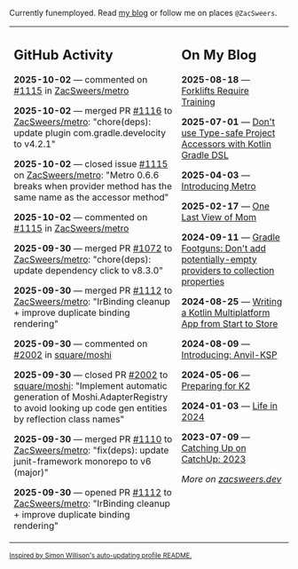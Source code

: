Currently funemployed. Read [my blog](https://zacsweers.dev/) or follow me on places `@ZacSweers`.

<table><tr><td valign="top" width="60%">

## GitHub Activity
<!-- githubActivity starts -->
**2025-10-02** — commented on [#1115](https://github.com/ZacSweers/metro/issues/1115#issuecomment-3361415333) in [ZacSweers/metro](https://github.com/ZacSweers/metro)

**2025-10-02** — merged PR [#1116](https://github.com/ZacSweers/metro/pull/1116) to [ZacSweers/metro](https://github.com/ZacSweers/metro): "chore(deps): update plugin com.gradle.develocity to v4.2.1"

**2025-10-02** — closed issue [#1115](https://github.com/ZacSweers/metro/issues/1115) on [ZacSweers/metro](https://github.com/ZacSweers/metro): "Metro 0.6.6 breaks when provider method has the same name as the accessor method"

**2025-10-02** — commented on [#1115](https://github.com/ZacSweers/metro/issues/1115#issuecomment-3361262247) in [ZacSweers/metro](https://github.com/ZacSweers/metro)

**2025-09-30** — merged PR [#1072](https://github.com/ZacSweers/metro/pull/1072) to [ZacSweers/metro](https://github.com/ZacSweers/metro): "chore(deps): update dependency click to v8.3.0"

**2025-09-30** — merged PR [#1112](https://github.com/ZacSweers/metro/pull/1112) to [ZacSweers/metro](https://github.com/ZacSweers/metro): "IrBinding cleanup + improve duplicate binding rendering"

**2025-09-30** — commented on [#2002](https://github.com/square/moshi/pull/2002#issuecomment-3354280663) in [square/moshi](https://github.com/square/moshi)

**2025-09-30** — closed PR [#2002](https://github.com/square/moshi/pull/2002) to [square/moshi](https://github.com/square/moshi): "Implement automatic generation of Moshi.AdapterRegistry to avoid looking up code gen entities by reflection class names"

**2025-09-30** — merged PR [#1110](https://github.com/ZacSweers/metro/pull/1110) to [ZacSweers/metro](https://github.com/ZacSweers/metro): "fix(deps): update junit-framework monorepo to v6 (major)"

**2025-09-30** — opened PR [#1112](https://github.com/ZacSweers/metro/pull/1112) to [ZacSweers/metro](https://github.com/ZacSweers/metro): "IrBinding cleanup + improve duplicate binding rendering"
<!-- githubActivity ends -->
</td><td valign="top" width="40%">

## On My Blog
<!-- blog starts -->
**2025-08-18** — [Forklifts Require Training](https://www.zacsweers.dev/forklifts-require-training/)

**2025-07-01** — [Don't use Type-safe Project Accessors with Kotlin Gradle DSL](https://www.zacsweers.dev/dont-use-type-safe-project-accessors-with-kotlin-gradle-dsl/)

**2025-04-03** — [Introducing Metro](https://www.zacsweers.dev/introducing-metro/)

**2025-02-17** — [One Last View of Mom](https://www.zacsweers.dev/one-last-view-of-mom/)

**2024-09-11** — [Gradle Footguns: Don't add potentially-empty providers to collection properties](https://www.zacsweers.dev/gradle-footgun-adding-empty-providers-to-collection-properties/)

**2024-08-25** — [Writing a Kotlin Multiplatform App from Start to Store](https://www.zacsweers.dev/writing-a-kotlin-multiplatform-app-from-start-to-store/)

**2024-08-09** — [Introducing: Anvil-KSP](https://www.zacsweers.dev/introducing-anvil-ksp/)

**2024-05-06** — [Preparing for K2](https://www.zacsweers.dev/preparing-for-k2/)

**2024-01-03** — [Life in 2024](https://www.zacsweers.dev/life-in-2024/)

**2023-07-09** — [Catching Up on CatchUp: 2023](https://www.zacsweers.dev/catching-up-on-catchup-2023/)
<!-- blog ends -->
_More on [zacsweers.dev](https://zacsweers.dev/)_
</td></tr></table>

<sub><a href="https://simonwillison.net/2020/Jul/10/self-updating-profile-readme/">Inspired by Simon Willison's auto-updating profile README.</a></sub>